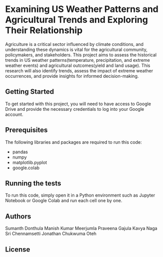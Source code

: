# Examining US Weather Patterns and Agricultural Trends and Exploring Their Relationship
Agriculture is a critical sector influenced by climate conditions, and understanding these dynamics is vital for the agricultural community, policymakers, and stakeholders.
This project aims to assess the historical trends in US weather patterns(temperature, precipitation, and extreme weather events) and agricultural outcomes(yield and land usage).
This research will also identify trends, assess the impact of extreme weather occurrences, and provide insights for informed decision-making.


## Getting Started

To get started with this project, you will need to have access to Google Drive and provide the necessary credentials to log into your Google account.

## Prerequisites

The following libraries and packages are required to run this code:
* pandas
* numpy
* matplotlib.pyplot
* google.colab

## Running the tests

To run this code, simply open it in a Python environment such as Jupyter Notebook or Google Colab and run each cell one by one.

## Authors

Sumanth Donthula
Manish Kumar Meerjumla
Praveena Gajula
Kavya Naga Sri Chennamsetti
Jonathan Chukwuma Oteh


## License
